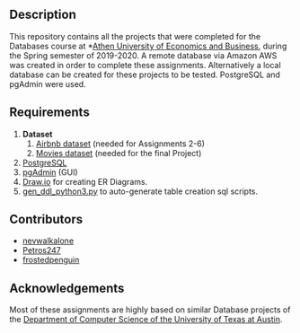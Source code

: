 ## Description
This repository contains all the projects that were completed for the Databases course at *[Athen University of Economics and Business](https://aueb.gr/), during the Spring semester of 2019-2020.
A remote database via Amazon AWS was created in order to complete these assignments. Alternatively a local database can be created for these projects to be 
tested. PostgreSQL and pgAdmin were used.


## Requirements

1. **Dataset**
   1. [Αirbnb dataset](https://drive.google.com/file/d/1omHRHh8IGSaRKydFO9qPfaZWtmtCLYSt/view?usp=sharing) (needed for Αssignments 2-6)
   2. [Μovies dataset](https://drive.google.com/file/d/176rM0053_QqeTlTuFgtcq4mm-gyiZlha/view?usp=sharing) (needed for the final Project)
2. [PostgreSQL](https://www.postgresql.org/)
3. [pgAdmin](https://www.pgadmin.org/) (GUI)
4. [Draw.io](https://draw-io.en.softonic.com/download) for creating ER Diagrams.
5. [gen_ddl_python3.py](https://github.com/nevwalkalone/Databases-2019-2020-AUEB/blob/main/gen_ddl_python3.py) to auto-generate table creation sql scripts.

## Contributors
* [nevwalkalone](https://github.com/nevwalkalone)
* [Petros247](https://github.com/Petros247)
* [frostedpenguin](https://github.com/frostedpenguin)

## Acknowledgements
Most of these assignments are highly based on similar Database projects of the [Department of Computer Science of the University of Texas at Austin](https://www.cs.utexas.edu/).
